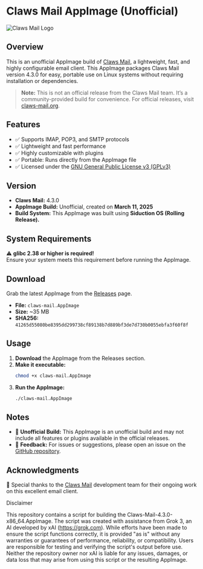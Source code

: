 # Claws Mail AppImage (Unofficial)

![Claws Mail Logo](https://www.claws-mail.org/img/logo.png)

## Overview

This is an unofficial AppImage build of [Claws Mail](https://www.claws-mail.org/), a lightweight, fast, and highly configurable email client. This AppImage packages Claws Mail version 4.3.0 for easy, portable use on Linux systems without requiring installation or dependencies.

> **Note:** This is not an official release from the Claws Mail team. It’s a community-provided build for convenience. For official releases, visit [claws-mail.org](https://www.claws-mail.org/).

## Features

- ✅ Supports IMAP, POP3, and SMTP protocols
- ✅ Lightweight and fast performance
- ✅ Highly customizable with plugins
- ✅ Portable: Runs directly from the AppImage file
- ✅ Licensed under the [GNU General Public License v3 (GPLv3)](https://www.gnu.org/licenses/gpl-3.0.html)

## Version

- **Claws Mail:** 4.3.0
- **AppImage Build:** Unofficial, created on **March 11, 2025**
- **Build System:** This AppImage was built using **Siduction OS (Rolling Release).**

## System Requirements

⚠️ **glibc 2.38 or higher is required!**  
Ensure your system meets this requirement before running the AppImage.

## Download

Grab the latest AppImage from the [Releases](https://github.com/danrobi11/claws-mail-appimage/releases) page.

- **File:** `claws-mail.AppImage`
- **Size:** ~35 MB
- **SHA256:** `41265d55080be8395dd299738cf89138b7d889bf3de7d730b0055ebfa3f60f8f`

## Usage

1. **Download** the AppImage from the Releases section.
2. **Make it executable:**
   ```bash
   chmod +x claws-mail.AppImage
   ```
3. **Run the AppImage:**
   ```bash
   ./claws-mail.AppImage
   ```

## Notes

- 🔹 **Unofficial Build:** This AppImage is an unofficial build and may not include all features or plugins available in the official releases.
- 🔹 **Feedback:** For issues or suggestions, please open an issue on the [GitHub repository](https://github.com/danrobi11/claws-mail-appimage/issues).

## Acknowledgments

🙏 Special thanks to the [Claws Mail](https://www.claws-mail.org/) development team for their ongoing work on this excellent email client.

Disclaimer

This repository contains a script for building the Claws-Mail-4.3.0-x86_64.AppImage.
The script was created with assistance from Grok 3, an AI developed by xAI (https://grok.com).
While efforts have been made to ensure the script functions correctly, it is provided "as is" without any warranties
or guarantees of performance, reliability, or compatibility. Users are responsible for testing and verifying the script's output before use.
Neither the repository owner nor xAI is liable for any issues, damages, or data loss that may arise from using this script or the resulting AppImage.
